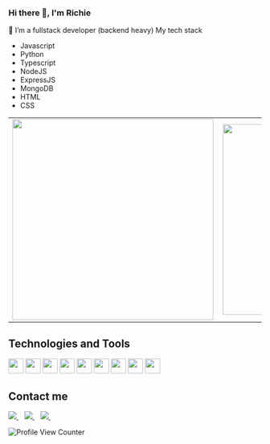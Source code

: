 
### Hi there 👋, I'm Richie
🌱 I’m a fullstack developer (backend heavy) 
My tech stack 
- Javascript
- Python
- Typescript
- NodeJS
- ExpressJS 
- MongoDB
- HTML 
- CSS


<!-- - 📫 You can find me on 
  - :office: [LinkedIn](https://www.linkedin.com/in/richie-moluno-077892196/)
  -:office: [twitter](https://twitter.com/MolunoRichie)
  -:Email: molunorichie@gmail.com
   
<!--   
 [![Richie's github stats](https://github-readme-stats.vercel.app/api?username=RealRichi3&count_private=true&show_icons=true&theme=radical&hide_rank=false)](https://github.com/anuraghazra/github-readme-stats)
 
 [![Top Langs](https://github-readme-stats.vercel.app/api/top-langs/?username=RealRichi3)](https://github.com/anuraghazra/github-readme-stats) -->


<center>
  <table>
    <tr>
        <td><img width="400px" align="left" src="https://github-readme-stats.vercel.app/api?username=RealRichi3&count_private=true&show_icons=true&theme=dark&layout=compact" /></td>
        <td><img width="380px" align="left" src="https://github-readme-stats.vercel.app/api/top-langs/?username=RealRichi3&hide=html&layout=compact&theme=dark" /></td>      
    </tr>   
  </table>
</center>
<h2 align="left">Technologies and Tools</h2>
<p align="left">
  <img src="https://img.shields.io/badge/Python-14354C?style=for-the-badge&logo=python&logoColor=white" height="30"/>
  <img src="https://img.shields.io/badge/JavaScript-323330?style=for-the-badge&logo=javascript&logoColor=F7DF1E" height="30"/>
  <img src="https://img.shields.io/badge/-Typescript-blue?style=for-the-badge&logo=typescript&logoColor=white" height="30"/>
  <img src="https://img.shields.io/badge/-Node.js-green?style=for-the-badge&logo=node.js&logoColor=white" height="30"/>  
  <img src="https://img.shields.io/badge/-ExpressJS-grey?style=for-the-badge&logo=express&logoColor=white" height="30"/>
  <img src="https://img.shields.io/badge/-MongoDB-brightgreen?style=for-the-badge&logo=mongodb&logoColor=white" height="30"/>
  <img src="https://img.shields.io/badge/Git-F05032?style=for-the-badge&logo=git&logoColor=white" height="30"/>
  <img src="https://img.shields.io/badge/HTML5-E34F26?style=for-the-badge&logo=html5&logoColor=white" height="30"/>
  <img src="https://img.shields.io/badge/CSS3-1572B6?style=for-the-badge&logo=css3&logoColor=white" height="30"/>
</p>

<h2 align="left">Contact me</h2>
<a href="https://twitter.com/MolunoRichie" target="_blank">
    <img src="https://img.shields.io/badge/Twitter-1DA1F2?style=for-the-badge&logo=twitter&logoColor=white" />    
  </a>&nbsp;&nbsp;
 <a href="https://www.linkedin.com/in/richie-moluno-077892196/" target="_blank">
    <img src="https://img.shields.io/badge/linkedin-%230077B5.svg?&style=for-the-badge&logo=linkedin&logoColor=white" />
  </a>&nbsp;&nbsp;
  <a href="mailto:molunorichie@gmail.com" target="_blank"/>
    <img src="https://img.shields.io/badge/Gmail-D14836?style=for-the-badge&logo=gmail&logoColor=white" />
  </a>&nbsp;&nbsp;
 </p>

![Profile View Counter](https://komarev.com/ghpvc/?username=RealRichi3)

